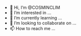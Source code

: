 - 👋 Hi, I’m @COSMINCLIM
- 👀 I’m interested in ...
- 🌱 I’m currently learning ...
- 💞️ I’m looking to collaborate on ...
- 📫 How to reach me ...

<!---
COSMINCLIM/COSMINCLIM is a ✨ special ✨ repository because its `README.md` (this file) appears on your GitHub profile.
You can click the Preview link to take a look at your changes.
--->
